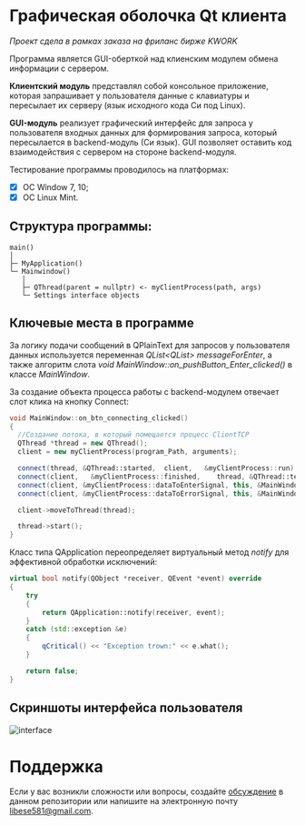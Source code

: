 # Графическая оболочка Qt клиента
*Проект сдела в рамках заказа на фриланс бирже KWORK*<br>

Программа является GUI-оберткой над клиенским модулем обмена информации с сервером. <br>

**Клиентский модуль** представлял собой консольное приложение, которая запрашивает у пользователя данные 
с клавиатуры и пересылает их серверу (язык исходного кода Си под Linux).<br>

**GUI-модуль** реализует графический интерфейс для запроса у пользователя входных данных для формирования запроса, который пересылается в backend-модуль (Си язык). GUI 
позволяет оставить код взаимодействия с сервером на стороне backend-модуля. <br>

Тестирование программы проводилось на платформах: <br>
- [x] OC Window 7, 10; 
- [x] OC Linux Mint.

## Структура программы:
```
main()
│
├─ MyApplication()
└─ Mainwindow()
   │
   ├─ QThread(parent = nullptr) <- myClientProcess(path, args)
   └─ Settings interface objects
```

## Ключевые места в программе
За логику подачи сообщений в QPlainText для запросов у пользователя данных используется переменная *QList<QList<QString>> messageForEnter*, 
а также алгоритм слота *void MainWindow::on_pushButton_Enter_clicked()* в классе *MainWindow*. <br>

За создание объекта процесса работы с backend-модулем отвечает слот клика на кнопку Connect:

```C++
void MainWindow::on_btn_connecting_clicked()
{
  //Создание потока, в который помещается процесс ClientTCP
  QThread *thread = new QThread();
  client = new myClientProcess(program_Path, arguments);

  connect(thread, &QThread::started,  client,   &myClientProcess::run);
  connect(client,   &myClientProcess::finished,    thread, &QThread::terminate);
  connect(client, &myClientProcess::dataToEnterSignal, this, &MainWindow::dataToEnter);
  connect(client, &myClientProcess::dataToErrorSignal, this, &MainWindow::dataToError);

  client->moveToThread(thread);

  thread->start();
}
```
Класс типа QApplication переопределяет виртуальный метод *notify* для эффективной обработки исключений:

```C++
virtual bool notify(QObject *receiver, QEvent *event) override
{
    try
    {
        return QApplication::notify(receiver, event);
    }
    catch (std::exception &e)
    {
        qCritical() << "Exception trown:" << e.what();
    }

    return false;
}
```

## Скриншоты интерфейса пользователя
![interface](https://i.pinimg.com/originals/dc/8a/58/dc8a589839389287007ed9eb34e97fe7.png "Интерфейс пользователя главного окна")

# Поддержка
Если у вас возникли сложности или вопросы, создайте [обсуждение][1] в данном репозитории 
или напишите на электронную почту libese581@gmail.com.

[1]: https://github.com/libra581/ProjectGUIClientShell/issues
